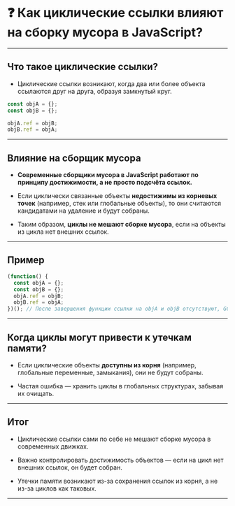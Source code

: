 # ❓ Как циклические ссылки влияют на сборку мусора в JavaScript?

---

## Что такое циклические ссылки?

- Циклические ссылки возникают, когда два или более объекта ссылаются друг на друга, образуя замкнутый круг.

```js
const objA = {};
const objB = {};

objA.ref = objB;
objB.ref = objA;
```

---

## Влияние на сборщик мусора

- **Современные сборщики мусора в JavaScript работают по принципу достижимости, а не просто подсчёта ссылок.**

- Если циклически связанные объекты **недостижимы из корневых точек** (например, стек или глобальные объекты), то они считаются кандидатами на удаление и будут собраны.

- Таким образом, **циклы не мешают сборке мусора**, если на объекты из цикла нет внешних ссылок.

---

## Пример

```js
(function() {
  const objA = {};
  const objB = {};
  objA.ref = objB;
  objB.ref = objA;
})(); // После завершения функции ссылки на objA и objB отсутствуют, GC может очистить их
```

---

## Когда циклы могут привести к утечкам памяти?

- Если циклические объекты **доступны из корня** (например, глобальные переменные, замыкания), они не будут собраны.

- Частая ошибка — хранить циклы в глобальных структурах, забывая их очищать.

---

## Итог

- Циклические ссылки сами по себе не мешают сборке мусора в современных движках.

- Важно контролировать достижимость объектов — если на цикл нет внешних ссылок, он будет собран.

- Утечки памяти возникают из-за сохранения ссылок из корня, а не из-за циклов как таковых.

---
